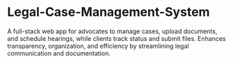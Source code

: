 # Legal-Case-Management-System
A full-stack web app for advocates to manage cases, upload documents, and schedule hearings, while clients track status and submit files. Enhances transparency, organization, and efficiency by streamlining legal communication and documentation.
